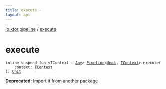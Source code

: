 ```yaml
---
title: execute - 
layout: api
---
```


<div class='api-docs-breadcrumbs'><a href="index.html">io.ktor.pipeline</a> / <a href="./execute.html">execute</a></div>

# execute

<div class="signature"><code><span class="keyword">inline</span> <span class="keyword">suspend</span> <span class="keyword">fun </span><span class="symbol">&lt;</span><span class="identifier">TContext</span>&nbsp;<span class="symbol">:</span>&nbsp;<a href="https://kotlinlang.org/api/latest/jvm/stdlib/kotlin/-any/index.html"><span class="identifier">Any</span></a><span class="symbol">&gt;</span> <a href="-pipeline.html"><span class="identifier">Pipeline</span></a><span class="symbol">&lt;</span><a href="https://kotlinlang.org/api/latest/jvm/stdlib/kotlin/-unit/index.html"><span class="identifier">Unit</span></a><span class="symbol">,</span>&nbsp;<a href="execute.html#TContext"><span class="identifier">TContext</span></a><span class="symbol">&gt;</span><span class="symbol">.</span><s><span class="identifier">execute</span></s><span class="symbol">(</span><br/>&nbsp;&nbsp;&nbsp;&nbsp;<span class="parameterName" id="io.ktor.pipeline$execute(io.ktor.util.pipeline.Pipeline((kotlin.Unit, io.ktor.pipeline.execute.TContext)), io.ktor.pipeline.execute.TContext)/context">context</span><span class="symbol">:</span>&nbsp;<a href="execute.html#TContext"><span class="identifier">TContext</span></a><br/><span class="symbol">)</span><span class="symbol">: </span><a href="https://kotlinlang.org/api/latest/jvm/stdlib/kotlin/-unit/index.html"><span class="identifier">Unit</span></a></code></div>

**Deprecated:** Import it from another package

